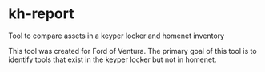 # kh-report
Tool to compare assets in a keyper locker and homenet inventory

This tool was created for Ford of Ventura. The primary goal of this tool is to identify tools that exist in the keyper locker but not in homenet.
